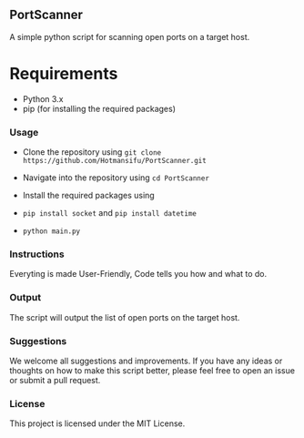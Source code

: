 ## PortScanner
A simple python script for scanning open ports on a target host.

# Requirements
* Python 3.x
* pip (for installing the required packages)
### Usage
* Clone the repository using ```git clone https://github.com/Hotmansifu/PortScanner.git```

* Navigate into the repository using ```cd PortScanner```

* Install the required packages using 
* ```pip install socket``` and  ```pip install datetime```
* ```python main.py```

### Instructions
Everyting is made User-Friendly, Code tells you how and what to do.
### Output
The script will output the list of open ports on the target host.
### Suggestions
We welcome all suggestions and improvements. If you have any ideas or thoughts on how to make this script better, please feel free to open an issue or submit a pull request.

### License
This project is licensed under the MIT License.



